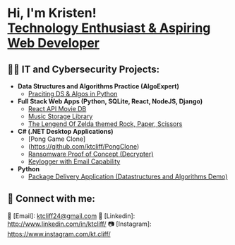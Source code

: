 <h1>Hi, I'm Kristen! <br/><a href="https://github.com/ktcliff"></a> <a href="http://www.linkedin.com/in/ktcliff">Technology Enthusiast & Aspiring Web Developer</a></h1>

<h2>👨‍💻 IT and Cybersecurity Projects:</h2>

- <b>Data Structures and Algorithms Practice (AlgoExpert)</b>
  - [Praciting DS & Algos in Python](https://github.com/joshmadakor1/Algorithms-Practice)
- <b>Full Stack Web Apps (Python, SQLite, React, NodeJS, Django)</b>
  - [React API Movie DB](https://github.com/ktcliff/ReactAPIMovieDB)
  - [Music Storage Library](https://github.com/ktcliff/MusicLib)
  - [The Lengend Of Zelda themed Rock, Paper, Scissors](https://github.com/ktcliff/ZeldaRPS)
- <b>C# (.NET Desktop Applications)</b>
  - [Pong Game Clone]
  - (https://github.com/ktcliff/PongClone)
  - [Ransomware Proof of Concept (Decrypter)](https://github.com/joshmadakor1/DecrypterPOC)
  - [Keylogger with Email Capability](https://github.com/joshmadakor1/Key-Logger-With-Email)
- <b>Python</b>
  - [Package Delivery Application (Datastructures and Algorithms Demo)](https://github.com/joshmadakor1/Package-Delivery-Pathfinding-Algorithm)

<h2> 🤳 Connect with me:</h2> 

 📧 [Email]: ktcliff24@gmail.com 
 💼 [Linkedin]: http://www.linkedin.com/in/ktcliff/ 
 📷 [Instagram]: https://www.instagram.com/kt.cliff/ 


<!--
**joshmadakor1/joshmadakor1** is a ✨ _special_ ✨ repository because its `README.md` (this file) appears on your GitHub profile.

Here are some ideas to get you started:

- 🔭 I’m currently working on ...
- 🌱 I’m currently learning ...
- 👯 I’m looking to collaborate on ...
- 🤔 I’m looking for help with ...
- 💬 Ask me about ...
- 📫 How to reach me: ...
- 😄 Pronouns: ...
- ⚡ Fun fact: ...
-->

